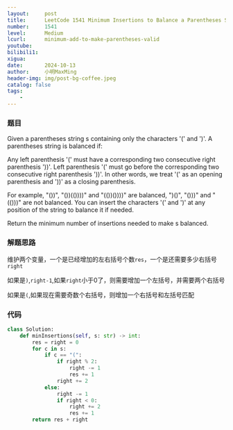 ```yaml
---
layout:     post
title:      LeetCode 1541 Minimum Insertions to Balance a Parentheses String (Python)
number:     1541
level:      Medium
lcurl:      minimum-add-to-make-parentheses-valid
youtube:    
bilibili1:  
xigua:      
date:       2024-10-13
author:     小明MaxMing
header-img: img/post-bg-coffee.jpeg
catalog: false
tags:
    - 
---
```


### 题目

Given a parentheses string s containing only the characters '(' and ')'. A parentheses string is balanced if:

Any left parenthesis '(' must have a corresponding two consecutive right parenthesis '))'.
Left parenthesis '(' must go before the corresponding two consecutive right parenthesis '))'.
In other words, we treat '(' as an opening parenthesis and '))' as a closing parenthesis.

For example, "())", "())(())))" and "(())())))" are balanced, ")()", "()))" and "(()))" are not balanced.
You can insert the characters '(' and ')' at any position of the string to balance it if needed.

Return the minimum number of insertions needed to make s balanced.

### 解题思路

维护两个变量，一个是已经增加的左右括号个数`res`，一个是还需要多少右括号`right`

如果是`)`,`right-1`,如果`right`小于0了，则需要增加一个左括号，并需要两个右括号

如果是`(`,如果现在需要奇数个右括号，则增加一个右括号和左括号匹配

### 代码
```python
class Solution:
    def minInsertions(self, s: str) -> int:
        res = right = 0
        for c in s:
            if c == "(":
                if right % 2:
                    right -= 1
                    res += 1
                right += 2
            else:
                right -= 1
                if right < 0:
                    right += 2
                    res += 1
        return res + right
```
